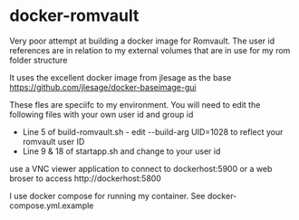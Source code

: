 # docker-romvault

Very poor attempt at building a docker image for Romvault. The user id references are in relation to my external volumes that are in use for my rom folder structure

It uses the excellent docker image from jlesage as the base
https://github.com/jlesage/docker-baseimage-gui 

These fles are speciifc to my environment. You will need to edit the following files with your own user id and group id

- Line 5 of build-romvault.sh - edit --build-arg UID=1028 to reflect your romvault user ID
- Line 9 & 18 of startapp.sh and change to your user id

use a VNC viewer application to connect to dockerhost:5900 or a web broser to access http://dockerhost:5800

I use docker compose for running my container. See docker-compose.yml.example 
